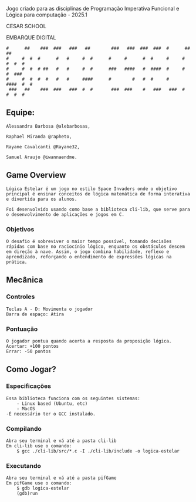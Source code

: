 Jogo criado para as disciplinas de Programação Imperativa Funcional e Lógica para computação - 2025.1

CESAR SCHOOL

EMBARQUE DIGITAL



    #      ##    ###  ###   ###   ##        ###   ###  ###  ###  #      ##    ##
    #     #  #  #      #   #     #  #      #     #      #  #     #     #  #  #  #
    #     #  #  # ##   #   #     #  #      ###   ####   #  ####  #     #  #  ### 
    #     #  #  #  #   #   #     ####      #        #   #  #     #     ####  #  #
     ###   ##    ###  ###   ###  #  #       ###  ###    #   ###   ###  #  #  #  #


## Equipe:

    Alessandra Barbosa @alebarbosas,

    Raphael Miranda @rapheto,

    Rayane Cavalcanti @Rayane32,
    
    Samuel Araujo @iwannaendme.


## Game Overview
    Lógica Estelar é um jogo no estilo Space Invaders onde o objetivo principal é ensinar conceitos de lógica matemática de forma interativa e divertida para os alunos.

    Foi desenvolvido usando como base a biblioteca cli-lib, que serve para o desenvolvimento de aplicações e jogos em C.




### Objetivos
    O desafio é sobreviver o maior tempo possível, tomando decisões rápidas com base no raciocínio lógico, enquanto os obstáculos descem em direção à nave. Assim, o jogo combina habilidade, reflexo e aprendizado, reforçando o entendimento de expressões lógicas na prática.

## Mecânica


### Controles
    Teclas A - D: Movimenta o jogador
    Barra de espaço: Atira


### Pontuação
    O jogador pontua quando acerta a resposta da proposição lógica.
    Acertar: +100 pontos
    Errar: -50 pontos


## Como Jogar?


### Especificações
    Essa biblioteca funciona com os seguintes sistemas:
        - Linux based (Ubuntu, etc)
        - MacOS
    -É necessário ter o GCC instalado.


### Compilando
    Abra seu terminal e vá até a pasta cli-lib
    Em cli-lib use o comando:
        $ gcc ./cli-lib/src/*.c -I ./cli-lib/include -o logica-estelar


### Executando
    Abra seu terminal e vá até a pasta pifGame
    Em pifGame use o comando:
        $ gdb logica-estelar
        (gdb)run


